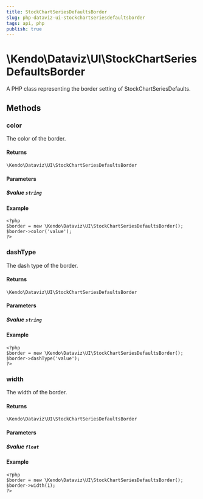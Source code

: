 ```yaml
---
title: StockChartSeriesDefaultsBorder
slug: php-dataviz-ui-stockchartseriesdefaultsborder
tags: api, php
publish: true
---
```


# \Kendo\Dataviz\UI\StockChartSeriesDefaultsBorder

A PHP class representing the border setting of StockChartSeriesDefaults.


## Methods

### color
The color of the border.

#### Returns
`\Kendo\Dataviz\UI\StockChartSeriesDefaultsBorder`

#### Parameters

##### $value `string`



#### Example 
    <?php
    $border = new \Kendo\Dataviz\UI\StockChartSeriesDefaultsBorder();
    $border->color('value');
    ?>

### dashType
The dash type of the border.

#### Returns
`\Kendo\Dataviz\UI\StockChartSeriesDefaultsBorder`

#### Parameters

##### $value `string`



#### Example 
    <?php
    $border = new \Kendo\Dataviz\UI\StockChartSeriesDefaultsBorder();
    $border->dashType('value');
    ?>

### width
The width of the border.

#### Returns
`\Kendo\Dataviz\UI\StockChartSeriesDefaultsBorder`

#### Parameters

##### $value `float`



#### Example 
    <?php
    $border = new \Kendo\Dataviz\UI\StockChartSeriesDefaultsBorder();
    $border->width(1);
    ?>

 
